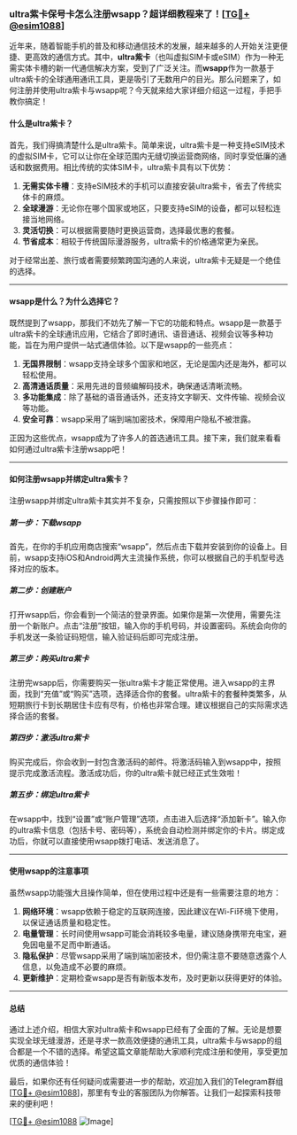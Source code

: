 ### ultra紫卡保号卡怎么注册wsapp？超详细教程来了！[[TG💪+ @esim1088](https://t.me/s/esim1088)]

近年来，随着智能手机的普及和移动通信技术的发展，越来越多的人开始关注更便捷、更高效的通信方式。其中，**ultra紫卡**（也叫虚拟SIM卡或eSIM）作为一种无需实体卡槽的新一代通信解决方案，受到了广泛关注。而**wsapp**作为一款基于ultra紫卡的全球通用通讯工具，更是吸引了无数用户的目光。那么问题来了，如何注册并使用ultra紫卡与wsapp呢？今天就来给大家详细介绍这一过程，手把手教你搞定！

#### 什么是ultra紫卡？

首先，我们得搞清楚什么是ultra紫卡。简单来说，ultra紫卡是一种支持eSIM技术的虚拟SIM卡，它可以让你在全球范围内无缝切换运营商网络，同时享受低廉的通话和数据费用。相比传统的实体SIM卡，ultra紫卡具有以下优势：

1. **无需实体卡槽**：支持eSIM技术的手机可以直接安装ultra紫卡，省去了传统实体卡的麻烦。
2. **全球漫游**：无论你在哪个国家或地区，只要支持eSIM的设备，都可以轻松连接当地网络。
3. **灵活切换**：可以根据需要随时更换运营商，选择最优惠的套餐。
4. **节省成本**：相较于传统国际漫游服务，ultra紫卡的价格通常更为亲民。

对于经常出差、旅行或者需要频繁跨国沟通的人来说，ultra紫卡无疑是一个绝佳的选择。

---

#### wsapp是什么？为什么选择它？

既然提到了wsapp，那我们不妨先了解一下它的功能和特点。wsapp是一款基于ultra紫卡的全球通讯应用，它结合了即时通讯、语音通话、视频会议等多种功能，旨在为用户提供一站式通信体验。以下是wsapp的一些亮点：

1. **无国界限制**：wsapp支持全球多个国家和地区，无论是国内还是海外，都可以轻松使用。
2. **高清通话质量**：采用先进的音频编解码技术，确保通话清晰流畅。
3. **多功能集成**：除了基础的语音通话外，还支持文字聊天、文件传输、视频会议等功能。
4. **安全可靠**：wsapp采用了端到端加密技术，保障用户隐私不被泄露。

正因为这些优点，wsapp成为了许多人的首选通讯工具。接下来，我们就来看看如何通过ultra紫卡注册wsapp吧！

---

#### 如何注册wsapp并绑定ultra紫卡？

注册wsapp并绑定ultra紫卡其实并不复杂，只需按照以下步骤操作即可：

##### 第一步：下载wsapp

首先，在你的手机应用商店搜索“wsapp”，然后点击下载并安装到你的设备上。目前，wsapp支持iOS和Android两大主流操作系统，你可以根据自己的手机型号选择对应的版本。

##### 第二步：创建账户

打开wsapp后，你会看到一个简洁的登录界面。如果你是第一次使用，需要先注册一个新账户。点击“注册”按钮，输入你的手机号码，并设置密码。系统会向你的手机发送一条验证码短信，输入验证码后即可完成注册。

##### 第三步：购买ultra紫卡

注册完wsapp后，你需要购买一张ultra紫卡才能正常使用。进入wsapp的主界面，找到“充值”或“购买”选项，选择适合你的套餐。ultra紫卡的套餐种类繁多，从短期旅行卡到长期居住卡应有尽有，价格也非常合理。建议根据自己的实际需求选择合适的套餐。

##### 第四步：激活ultra紫卡

购买完成后，你会收到一封包含激活码的邮件。将激活码输入到wsapp中，按照提示完成激活流程。激活成功后，你的ultra紫卡就已经正式生效啦！

##### 第五步：绑定ultra紫卡

在wsapp中，找到“设置”或“账户管理”选项，点击进入后选择“添加新卡”。输入你的ultra紫卡信息（包括卡号、密码等），系统会自动检测并绑定你的卡片。绑定成功后，你就可以直接使用wsapp拨打电话、发送消息了。

---

#### 使用wsapp的注意事项

虽然wsapp功能强大且操作简单，但在使用过程中还是有一些需要注意的地方：

1. **网络环境**：wsapp依赖于稳定的互联网连接，因此建议在Wi-Fi环境下使用，以保证通话质量和稳定性。
2. **电量管理**：长时间使用wsapp可能会消耗较多电量，建议随身携带充电宝，避免因电量不足而中断通话。
3. **隐私保护**：尽管wsapp采用了端到端加密技术，但仍需注意不要随意透露个人信息，以免造成不必要的麻烦。
4. **更新维护**：定期检查wsapp是否有新版本发布，及时更新以获得更好的体验。

---

#### 总结

通过上述介绍，相信大家对ultra紫卡和wsapp已经有了全面的了解。无论是想要实现全球无缝漫游，还是寻求一款高效便捷的通讯工具，ultra紫卡与wsapp的组合都是一个不错的选择。希望这篇文章能帮助大家顺利完成注册和使用，享受更加优质的通信体验！

最后，如果你还有任何疑问或需要进一步的帮助，欢迎加入我们的Telegram群组[[TG💪+ @esim1088](https://t.me/s/esim1088)]，那里有专业的客服团队为你解答。让我们一起探索科技带来的便利吧！

[[TG💪+ @esim1088](https://t.me/s/esim1088) ![Image](https://i.postimg.cc/4NQfJmqS/Snipaste-2025-05-13-00-14-12.png)]